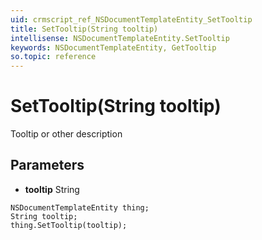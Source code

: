 ```yaml
---
uid: crmscript_ref_NSDocumentTemplateEntity_SetTooltip
title: SetTooltip(String tooltip)
intellisense: NSDocumentTemplateEntity.SetTooltip
keywords: NSDocumentTemplateEntity, GetTooltip
so.topic: reference
---
```


# SetTooltip(String tooltip)

Tooltip or other description

## Parameters

* **tooltip** String

```crmscript
NSDocumentTemplateEntity thing;
String tooltip;
thing.SetTooltip(tooltip);
```

